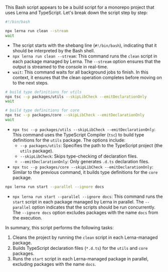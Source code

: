 This Bash script appears to be a build script for a monorepo project that uses Lerna and TypeScript. Let's break down the script step by step:

```bash
#!/bin/bash

npx lerna run clean --stream
wait
```
- The script starts with the shebang line (`#!/bin/bash`), indicating that it should be interpreted by the Bash shell.
- `npx lerna run clean --stream`: This command runs the `clean` script in each package managed by Lerna. The `--stream` option ensures that the output is streamed to the console in real-time.
- `wait`: This command waits for all background jobs to finish. In this context, it ensures that the clean operation completes before moving on to the next steps.

```bash
# build type definitions for utils
npx tsc --p packages/utils --skipLibCheck --emitDeclarationOnly
wait

# build type definitions for core
npx tsc --p packages/core --skipLibCheck --emitDeclarationOnly
wait
```
- `npx tsc --p packages/utils --skipLibCheck --emitDeclarationOnly`: This command uses the TypeScript Compiler (`tsc`) to build type definitions for the `utils` package. The options include:
  - `--p packages/utils`: Specifies the path to the TypeScript project (the `utils` package).
  - `--skipLibCheck`: Skips type-checking of declaration files.
  - `--emitDeclarationOnly`: Only generates `.d.ts` declaration files.
- `npx tsc --p packages/core --skipLibCheck --emitDeclarationOnly`: Similar to the previous command, it builds type definitions for the `core` package.

```bash
npx lerna run start --parallel --ignore docs
```
- `npx lerna run start --parallel --ignore docs`: This command runs the `start` script in each package managed by Lerna in parallel. The `--parallel` option indicates that the scripts should be run concurrently. The `--ignore docs` option excludes packages with the name `docs` from the execution.

In summary, this script performs the following tasks:

1. Cleans the project by running the `clean` script in each Lerna-managed package.
2. Builds TypeScript declaration files (`*.d.ts`) for the `utils` and `core` packages.
3. Runs the `start` script in each Lerna-managed package in parallel, excluding packages with the name `docs`.